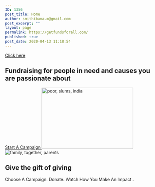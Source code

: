 ```yaml
---
ID: 1356
post_title: Home
author: smithibana.m@gmail.com
post_excerpt: ""
layout: page
permalink: https://getfundsforall.com/
published: true
post_date: 2020-04-13 11:18:54
---
```

<a href="#" role="button">
						Click here
					</a>
			<h2>Fundraising for people in need and causes you are passionate about</h2>		
			<a href="/register" role="button">
						Start A Campaign 
					</a>
										<img width="300" height="200" src="https://getfundsforall.com/wp-content/uploads/2020/11/poor-slums-india-2754335-300x200.jpg" alt="poor, slums, india" loading="lazy" srcset="https://getfundsforall.com/wp-content/uploads/2020/11/poor-slums-india-2754335-300x200.jpg 300w, https://getfundsforall.com/wp-content/uploads/2020/11/poor-slums-india-2754335-1024x682.jpg 1024w, https://getfundsforall.com/wp-content/uploads/2020/11/poor-slums-india-2754335-768x512.jpg 768w, https://getfundsforall.com/wp-content/uploads/2020/11/poor-slums-india-2754335.jpg 1280w" sizes="(max-width: 300px) 100vw, 300px" />											
										<img src="https://getfundsforall.com/wp-content/uploads/elementor/thumbs/family-together-parents-838239-oz5cq3442iyp2u2qpd3fr4l8zkythfkpsmozvawpiw.jpg" title="family, together, parents-838239" alt="family, together, parents" />											
			<h2>Give the gift of giving</h2>		
		<p>Choose A Campaign. Donate. Watch How You Make An Impact .</p>